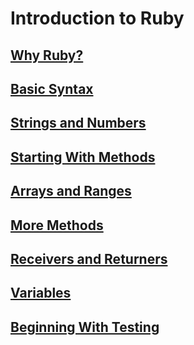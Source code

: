 # Introduction to Ruby

## [Why Ruby?](/introduction/why_ruby.md)

## [Basic Syntax](/introduction/basic_syntax.md)

## [Strings and Numbers](/introduction/strings_and_numbers.md)

## [Starting With Methods](/introduction/starting_with_methods.md)

## [Arrays and Ranges](/introduction/arrays_and_ranges.md)

## [More Methods](/introduction/more_methods.md)

## [Receivers and Returners](/introduction/receive_vs_return.md)

## [Variables](/introduction/variables.md)

## [Beginning With Testing](/introduction/testing.md)


